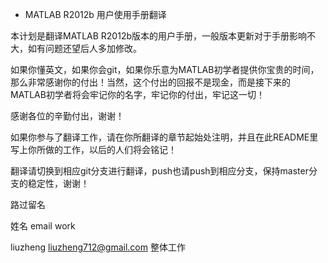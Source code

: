 ﻿* MATLAB R2012b 用户使用手册翻译

本计划是翻译MATLAB R2012b版本的用户手册，一般版本更新对于手册影响不大，如有问题还望后人多加修改。

如果你懂英文，如果你会git，如果你乐意为MATLAB初学者提供你宝贵的时间，那么非常感谢你的付出！当然，这个付出的回报不是现金，而是接下来的MATLAB初学者将会牢记你的名字，牢记你的付出，牢记这一切！

感谢各位的辛勤付出，谢谢！

如果你参与了翻译工作，请在你所翻译的章节起始处注明，并且在此README里写上你所做的工作，以后的人们将会铭记！

翻译请切换到相应git分支进行翻译，push也请push到相应分支，保持master分支的稳定性，谢谢！

路过留名

姓名	email	work

liuzheng	liuzheng712@gmail.com	整体工作
